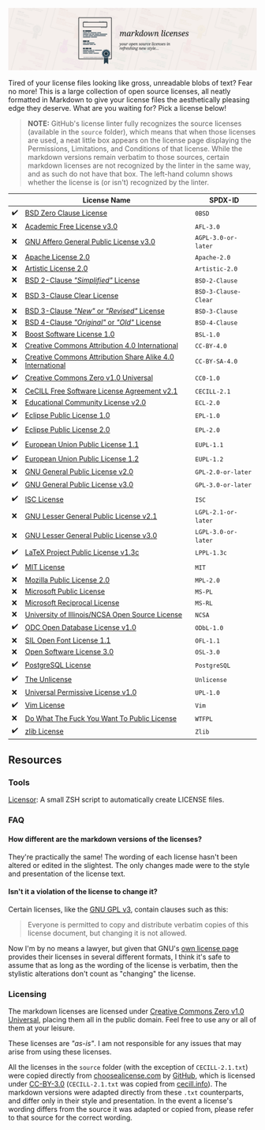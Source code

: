 ![Markdown Licenses](https://github.com/coalternate/licenses/blob/master/banner.svg)

Tired of your license files looking like gross, unreadable blobs of text? Fear no more! This is a large collection of open source licenses, all neatly formatted in Markdown to give your license files the aesthetically pleasing edge they deserve. What are you waiting for? Pick a license below!

> **NOTE:** GitHub's license linter fully recognizes the source licenses (available in the `source` folder), which means that when those licenses are used, a neat little box appears on the license page displaying the Permissions, Limitations, and Conditions of that license. While the markdown versions remain verbatim to those sources, certain markdown licenses are not recognized by the linter in the same way, and as such do not have that box. The left-hand column shows whether the license is (or isn't) recognized by the linter.

[//]: # ( Look! This table even looks pretty in raw markdown! You're welcome :D )

|                    |                                License Name                                |       SPDX-ID        |
| ------------------ | -------------------------------------------------------------------------- | -------------------- |
| :heavy_check_mark: |                                            [BSD Zero Clause License][0BSD] | `0BSD`               |
|                :x: |                                      [Academic Free License v3.0][AFL-3.0] | `AFL-3.0`            |
|                :x: |                [GNU Affero General Public License v3.0][AGPL-3.0-or-later] | `AGPL-3.0-or-later`  |
|                :x: |                                           [Apache License 2.0][Apache-2.0] | `Apache-2.0`         |
|                :x: |                                       [Artistic License 2.0][Artistic-2.0] | `Artistic-2.0`       |
|                :x: |                        [BSD 2-Clause *"Simplified"* License][BSD-2-Clause] | `BSD-2-Clause`       |
|                :x: |                           [BSD 3-Clause Clear License][BSD-3-Clause-Clear] | `BSD-3-Clause-Clear` |
|                :x: |                [BSD 3-Clause *"New"* or *"Revised"* License][BSD-3-Clause] | `BSD-3-Clause`       |
|                :x: |               [BSD 4-Clause *"Original"* or *"Old"* License][BSD-4-Clause] | `BSD-4-Clause`       |
|                :x: |                                      [Boost Software License 1.0][BSL-1.0] | `BSL-1.0`            |
|                :x: |                [Creative Commons Attribution 4.0 International][CC-BY-4.0] | `CC-BY-4.0`          |
|                :x: | [Creative Commons Attribution Share Alike 4.0 International][CC-BY-SA-4.0] | `CC-BY-SA-4.0`       |
| :heavy_check_mark: |                            [Creative Commons Zero v1.0 Universal][CC0-1.0] | `CC0-1.0`            |
|                :x: |                  [CeCILL Free Software License Agreement v2.1][CECILL-2.1] | `CECILL-2.1`         |
|                :x: |                              [Educational Community License v2.0][ECL-2.0] | `ECL-2.0`            |
| :heavy_check_mark: |                                      [Eclipse Public License 1.0][EPL-1.0] | `EPL-1.0`            |
| :heavy_check_mark: |                                      [Eclipse Public License 2.0][EPL-2.0] | `EPL-2.0`            |
| :heavy_check_mark: |                              [European Union Public License 1.1][EUPL-1.1] | `EUPL-1.1`           |
| :heavy_check_mark: |                              [European Union Public License 1.2][EUPL-1.2] | `EUPL-1.2`           |
|                :x: |                        [GNU General Public License v2.0][GPL-2.0-or-later] | `GPL-2.0-or-later`   |
| :heavy_check_mark: |                        [GNU General Public License v3.0][GPL-3.0-or-later] | `GPL-3.0-or-later`   |
| :heavy_check_mark: |                                                         [ISC License][ISC] | `ISC`                |
|                :x: |                [GNU Lesser General Public License v2.1][LGPL-2.1-or-later] | `LGPL-2.1-or-later`  |
|                :x: |                [GNU Lesser General Public License v3.0][LGPL-3.0-or-later] | `LGPL-3.0-or-later`  |
| :heavy_check_mark: |                            [LaTeX Project Public License v1.3c][LPPL-1.3c] | `LPPL-1.3c`          |
| :heavy_check_mark: |                                                         [MIT License][MIT] | `MIT`                |
|                :x: |                                      [Mozilla Public License 2.0][MPL-2.0] | `MPL-2.0`            |
|                :x: |                                          [Microsoft Public License][MS-PL] | `MS-PL`              |
|                :x: |                                      [Microsoft Reciprocal License][MS-RL] | `MS-RL`              |
|                :x: |                    [University of Illinois/NCSA Open Source License][NCSA] | `NCSA`               |
| :heavy_check_mark: |                                 [ODC Open Database License v1.0][ODbL-1.0] | `ODbL-1.0`           |
|                :x: |                                       [SIL Open Font License 1.1][OFL-1.1] | `OFL-1.1`            |
|                :x: |                                       [Open Software License 3.0][OSL-3.0] | `OSL-3.0`            |
| :heavy_check_mark: |                                           [PostgreSQL License][PostgreSQL] | `PostgreSQL`         |
| :heavy_check_mark: |                                                 [The Unlicense][Unlicense] | `Unlicense`          |
|                :x: |                               [Universal Permissive License v1.0][UPL-1.0] | `UPL-1.0`            |
| :heavy_check_mark: |                                                         [Vim License][Vim] | `Vim`                |
|                :x: |                       [Do What The Fuck You Want To Public License][WTFPL] | `WTFPL`              |
| :heavy_check_mark: |                                                       [zlib License][Zlib] | `Zlib`               |

## Resources

### Tools

[Licensor](https://gist.github.com/coalternate/774fa5a2e7944c8159f15cd22554d044): A small ZSH script to automatically create LICENSE files.

### FAQ

#### How different are the markdown versions of the licenses?

They're practically the same! The wording of each license hasn't been altered or edited in the slightest. The only changes made were to the style and presentation of the license text.

#### Isn't it a violation of the license to change it?

Certain licenses, like the [GNU GPL v3][GPL-3.0-or-later], contain clauses such as this:
> Everyone is permitted to copy and distribute verbatim copies of this license document, but changing it is not allowed.

Now I'm by no means a lawyer, but given that GNU's [own license page](http://www.gnu.org/licenses/) provides their licenses in several different formats, I think it's safe to assume that as long as the wording of the license is verbatim, then the stylistic alterations don't count as "changing" the license.

### Licensing

The markdown licenses are licensed under [Creative Commons Zero v1.0 Universal](https://github.com/coalternate/licenses/blob/master/LICENSE.md), placing them all in the public domain. Feel free to use any or all of them at your leisure.

These licenses are *"as-is"*. I am not responsible for any issues that may arise from using these licenses.

All the licenses in the `source` folder (with the exception of `CECILL-2.1.txt`) were copied directly from [choosealicense.com](https://choosealicense.com) by [GitHub](https://github.com/github), which is licensed under [CC-BY-3.0](https://creativecommons.org/licenses/by/3.0/) (`CECILL-2.1.txt` was copied from [cecill.info](https://cecill.info/licences/Licence_CeCILL_V2.1-en.txt)). The markdown versions were adapted directly from these `.txt` counterparts, and differ only in their style and presentation. In the event a license's wording differs from the source it was adapted or copied from, please refer to that source for the correct wording.

[0BSD]:                 https://github.com/coalternate/licenses/blob/master/markdown/0BSD.md
[AFL-3.0]:              https://github.com/coalternate/licenses/blob/master/markdown/AFL-3.0.md
[AGPL-3.0-or-later]:    https://github.com/coalternate/licenses/blob/master/markdown/AGPL-3.0-or-later.md
[Apache-2.0]:           https://github.com/coalternate/licenses/blob/master/markdown/Apache-2.0.md
[Artistic-2.0]:         https://github.com/coalternate/licenses/blob/master/markdown/Artistic-2.0.md
[BSD-2-Clause]:         https://github.com/coalternate/licenses/blob/master/markdown/BSD-2-Clause.md
[BSD-3-Clause-Clear]:   https://github.com/coalternate/licenses/blob/master/markdown/BSD-3-Clause-Clear.md
[BSD-3-Clause]:         https://github.com/coalternate/licenses/blob/master/markdown/BSD-3-Clause.md
[BSD-4-Clause]:         https://github.com/coalternate/licenses/blob/master/markdown/BSD-4-Clause.md
[BSL-1.0]:              https://github.com/coalternate/licenses/blob/master/markdown/BSL-1.0.md
[CC-BY-4.0]:            https://github.com/coalternate/licenses/blob/master/markdown/CC-BY-4.0.md
[CC-BY-SA-4.0]:         https://github.com/coalternate/licenses/blob/master/markdown/CC-BY-SA-4.0.md
[CC0-1.0]:              https://github.com/coalternate/licenses/blob/master/markdown/CC0-1.0.md
[CECILL-2.1]:           https://github.com/coalternate/licenses/blob/master/markdown/CECILL-2.1.md
[ECL-2.0]:              https://github.com/coalternate/licenses/blob/master/markdown/ECL-2.0.md
[EPL-1.0]:              https://github.com/coalternate/licenses/blob/master/markdown/EPL-1.0.md
[EPL-2.0]:              https://github.com/coalternate/licenses/blob/master/markdown/EPL-2.0.md
[EUPL-1.1]:             https://github.com/coalternate/licenses/blob/master/markdown/EUPL-1.1.md
[EUPL-1.2]:             https://github.com/coalternate/licenses/blob/master/markdown/EUPL-1.2.md
[GPL-2.0-or-later]:     https://github.com/coalternate/licenses/blob/master/markdown/GPL-2.0-or-later.md
[GPL-3.0-or-later]:     https://github.com/coalternate/licenses/blob/master/markdown/GPL-3.0-or-later.md
[ISC]:                  https://github.com/coalternate/licenses/blob/master/markdown/ISC.md
[LGPL-2.1-or-later]:    https://github.com/coalternate/licenses/blob/master/markdown/LGPL-2.1-or-later.md
[LGPL-3.0-or-later]:    https://github.com/coalternate/licenses/blob/master/markdown/LGPL-3.0-or-later.md
[LPPL-1.3c]:            https://github.com/coalternate/licenses/blob/master/markdown/LPPL-1.3c.md
[MIT]:                  https://github.com/coalternate/licenses/blob/master/markdown/MIT.md
[MPL-2.0]:              https://github.com/coalternate/licenses/blob/master/markdown/MPL-2.0.md
[MS-PL]:                https://github.com/coalternate/licenses/blob/master/markdown/MS-PL.md
[MS-RL]:                https://github.com/coalternate/licenses/blob/master/markdown/MS-RL.md
[NCSA]:                 https://github.com/coalternate/licenses/blob/master/markdown/NCSA.md
[ODbL-1.0]:             https://github.com/coalternate/licenses/blob/master/markdown/ODbL-1.0.md
[OFL-1.1]:              https://github.com/coalternate/licenses/blob/master/markdown/OFL-1.1.md
[OSL-3.0]:              https://github.com/coalternate/licenses/blob/master/markdown/OSL-3.0.md
[PostgreSQL]:           https://github.com/coalternate/licenses/blob/master/markdown/PostgreSQL.md
[UPL-1.0]:              https://github.com/coalternate/licenses/blob/master/markdown/UPL-1.0.md
[Unlicense]:            https://github.com/coalternate/licenses/blob/master/markdown/Unlicense.md
[Vim]:                  https://github.com/coalternate/licenses/blob/master/markdown/Vim.md
[WTFPL]:                https://github.com/coalternate/licenses/blob/master/markdown/WTFPL.md
[Zlib]:                 https://github.com/coalternate/licenses/blob/master/markdown/Zlib.md
